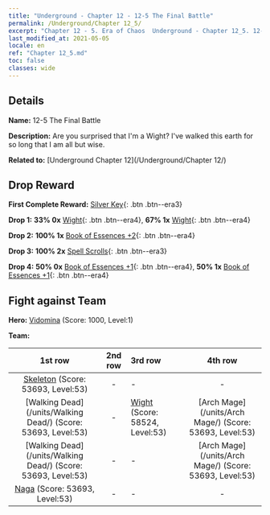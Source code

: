 ```yaml
---
title: "Underground - Chapter 12 - 12-5 The Final Battle"
permalink: /Underground/Chapter 12_5/
excerpt: "Chapter 12 - 5. Era of Chaos  Underground - Chapter 12_5. 12-5 The Final Battle"
last_modified_at: 2021-05-05
locale: en
ref: "Chapter 12_5.md"
toc: false
classes: wide
---
```


## Details

 **Name:** 12-5 The Final Battle

 **Description:** Are you surprised that I'm a Wight? I've walked this earth for so long that I am all but wise.

 **Related to:** [Underground Chapter 12](/Underground/Chapter 12/)

## Drop Reward

 **First Complete Reward:** [Silver Key](/Items/con_693/){: .btn .btn--era3}

 **Drop 1:** **33% 0x** [Wight](/Items/unt_210/){: .btn .btn--era4}, **67% 1x** [Wight](/Items/unt_210/){: .btn .btn--era4}

 **Drop 2:** **100% 1x** [Book of Essences +2](/Items/mat_53/){: .btn .btn--era4}

 **Drop 3:** **100% 2x** [Spell Scrolls](/Items/con_694/){: .btn .btn--era3}

 **Drop 4:** **50% 0x** [Book of Essences +1](/Items/mat_46/){: .btn .btn--era4}, **50% 1x** [Book of Essences +1](/Items/mat_46/){: .btn .btn--era4}


## Fight against Team
 **Hero:** [Vidomina](/heroes/Vidomina/) (Score: 1000, Level:1)

 **Team:**


  | 1st row | 2nd row | 3rd row | 4th row |
  |:----:|:----:|:----|:----:|
  | [Skeleton](/units/Skeleton/) (Score: 53693, Level:53)  | - | - | - |
  | [Walking Dead](/units/Walking Dead/) (Score: 53693, Level:53)  | - | [Wight](/units/Wight/) (Score: 58524, Level:53)  | [Arch Mage](/units/Arch Mage/) (Score: 53693, Level:53)  |
  | [Walking Dead](/units/Walking Dead/) (Score: 53693, Level:53)  | - | - | [Arch Mage](/units/Arch Mage/) (Score: 53693, Level:53)  |
  | [Naga](/units/Naga/) (Score: 53693, Level:53)  | - | - | - |


